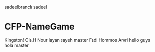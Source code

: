  sadeelbranch
sadeel
# CFP-NameGame

Kingston!
 Ola.H
 Nour
layan sayeh
master
Fadi Hommos
 Arori
hello guys
 hola
 master
